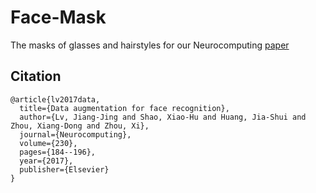 # Face-Mask
The masks of glasses and hairstyles for our Neurocomputing [paper](http://www.sciencedirect.com/science/article/pii/S0925231216315016)



## Citation
```
@article{lv2017data,
  title={Data augmentation for face recognition},
  author={Lv, Jiang-Jing and Shao, Xiao-Hu and Huang, Jia-Shui and Zhou, Xiang-Dong and Zhou, Xi},
  journal={Neurocomputing},
  volume={230},
  pages={184--196},
  year={2017},
  publisher={Elsevier}
}

```
